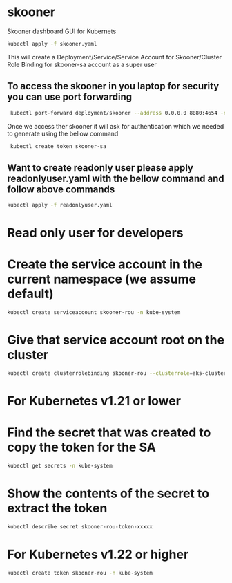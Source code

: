 # skooner
Skooner dashboard GUI for Kubernets

```bash
kubectl apply -f skooner.yaml
```

This will create a Deployment/Service/Service Account for Skooner/Cluster Role Binding for skooner-sa account as a super user

## To access the skooner in you laptop for security you can use port forwarding

```bash 
 kubectl port-forward deployment/skooner --address 0.0.0.0 8080:4654 -n kube-system

```

Once we access ther skooner it will ask for authentication which we needed to generate using the bellow command 

```bash 
 kubectl create token skooner-sa 
```
## Want to create readonly user please apply readonlyuser.yaml with the bellow command  and follow above commands 

```bash
kubectl apply -f readonlyuser.yaml
```

# Read only user for developers 

# Create the service account in the current namespace (we assume default)
```bash
kubectl create serviceaccount skooner-rou -n kube-system
```
# Give that service account root on the cluster
```bash
kubectl create clusterrolebinding skooner-rou --clusterrole=aks-cluster-readonly-role --serviceaccount=kube-system:skooner-rou -n kube-system
```
# For Kubernetes v1.21 or lower
# Find the secret that was created to copy the token for the SA
```bash
kubectl get secrets -n kube-system
```
# Show the contents of the secret to extract the token
```bash
kubectl describe secret skooner-rou-token-xxxxx
```
# For Kubernetes v1.22 or higher
```bash
kubectl create token skooner-rou -n kube-system
```



